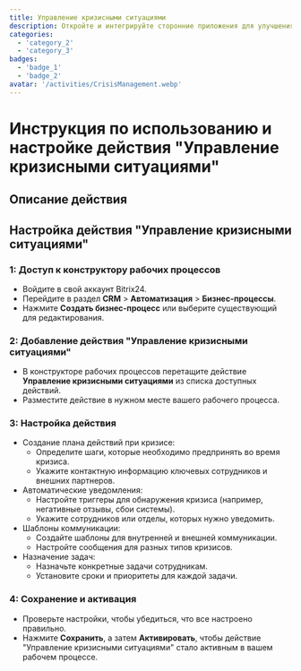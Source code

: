 ```yaml
---
title: Управление кризисными ситуациями
description: Откройте и интегрируйте сторонние приложения для улучшения вашего бизнеса.
categories: 
  - 'category_2'
  - 'category_3'
badges: 
  - 'badge_1'
  - 'badge_2'
avatar: '/activities/CrisisManagement.webp'
---
```

# Инструкция по использованию и настройке действия "Управление кризисными ситуациями"

## Описание действия

## **Настройка действия "Управление кризисными ситуациями"**

### 1: Доступ к конструктору рабочих процессов
- Войдите в свой аккаунт Bitrix24.
- Перейдите в раздел **CRM** > **Автоматизация** > **Бизнес-процессы**.
- Нажмите **Создать бизнес-процесс** или выберите существующий для редактирования.

### 2: Добавление действия "Управление кризисными ситуациями"
- В конструкторе рабочих процессов перетащите действие **Управление кризисными ситуациями** из списка доступных действий.
- Разместите действие в нужном месте вашего рабочего процесса.

### 3: Настройка действия
- Создание плана действий при кризисе:
  - Определите шаги, которые необходимо предпринять во время кризиса.
  - Укажите контактную информацию ключевых сотрудников и внешних партнеров.
- Автоматические уведомления:
  - Настройте триггеры для обнаружения кризиса (например, негативные отзывы, сбои системы).
  - Укажите сотрудников или отделы, которых нужно уведомить.
- Шаблоны коммуникации:
  - Создайте шаблоны для внутренней и внешней коммуникации.
  - Настройте сообщения для разных типов кризисов.
- Назначение задач:
  - Назначьте конкретные задачи сотрудникам.
  - Установите сроки и приоритеты для каждой задачи.

### 4: Сохранение и активация
- Проверьте настройки, чтобы убедиться, что все настроено правильно.
- Нажмите **Сохранить**, а затем **Активировать**, чтобы действие "Управление кризисными ситуациями" стало активным в вашем рабочем процессе.